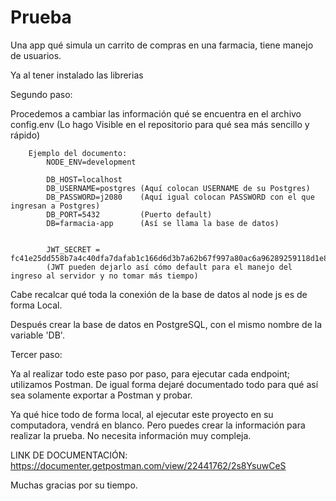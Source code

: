 # Prueba
Una app qué simula un carrito de compras en una farmacia, tiene manejo de usuarios.



   Ya al tener instalado las librerias

   Segundo paso: 
   
   Procedemos a cambiar las información qué se encuentra en el archivo config.env (Lo hago Visible en el repositorio para qué sea más sencillo y rápido)
      			
		Ejemplo del documento: 
   			NODE_ENV=development

			DB_HOST=localhost
			DB_USERNAME=postgres (Aquí colocan USERNAME de su Postgres)
			DB_PASSWORD=j2080    (Aquí igual colocan PASSWORD con el que ingresan a Postgres)
			DB_PORT=5432	     (Puerto default)
			DB=farmacia-app      (Así se llama la base de datos)
 

			JWT_SECRET = fc41e25dd558b7a4c40dfa7dafab1c166d6d3b7a62b67f997a80ac6a96289259118d1e8459b44f827af868afeccffa5720f43ae9c982b0049cba341d06e988e5
			(JWT pueden dejarlo así cómo default para el manejo del ingreso al servidor y no tomar más tiempo)



	
   Cabe recalcar qué toda la conexión de la base de datos al node js es de forma Local.
   
   Después crear la base de datos en PostgreSQL, con el mismo nombre de la variable 'DB'.



  Tercer paso:

  Ya al realizar todo este paso por paso, para ejecutar cada endpoint; utilizamos Postman. De igual forma dejaré documentado todo para qué así sea solamente
  exportar a Postman y probar.


  Ya qué hice todo de forma local, al ejecutar este proyecto en su computadora, vendrá en blanco. Pero puedes crear la información para realizar la prueba. No necesita información
  muy compleja.

  LINK DE DOCUMENTACIÓN: https://documenter.getpostman.com/view/22441762/2s8YsuwCeS


  Muchas gracias por su tiempo.
